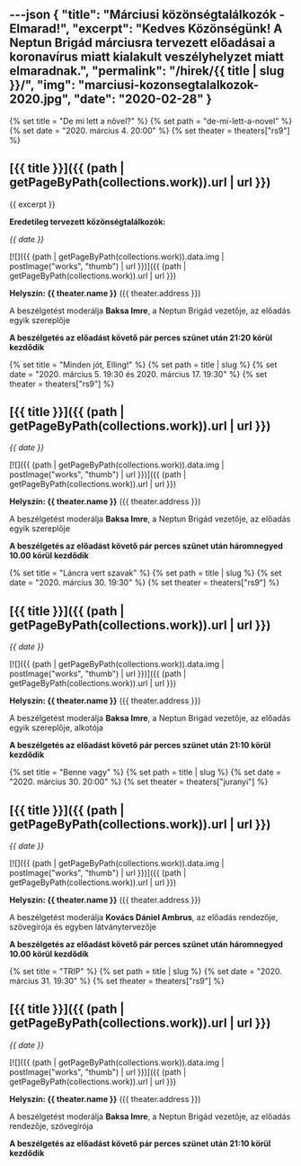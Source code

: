 ---json
{
    "title": "Márciusi közönségtalálkozók - Elmarad!",
    "excerpt": "Kedves Közönségünk! A Neptun Brigád márciusra tervezett előadásai a koronavírus miatt kialakult veszélyhelyzet miatt elmaradnak.",
    "permalink": "/hirek/{{ title | slug }}/",
    "img": "marciusi-kozonsegtalalkozok-2020.jpg",
    "date": "2020-02-28"
}
---

{% set title = "De mi lett a nővel?" %}
{% set path = "de-mi-lett-a-novel" %}
{% set date = "2020. március 4. 20:00" %}
{% set theater = theaters["rs9"] %}

## [{{ title }}]({{ (path | getPageByPath(collections.work)).url | url }})

{{ excerpt }}

**Eredetileg tervezett közönségtalálkozók:**

_{{ date }}_

[![]({{ (path | getPageByPath(collections.work)).data.img | postImage("works", "thumb") | url }})]({{ (path | getPageByPath(collections.work)).url | url }})

**Helyszín: {{ theater.name }}** ({{ theater.address }})

A beszélgetést moderálja **Baksa Imre**, a Neptun Brigád vezetője, az előadás egyik szereplője

**A beszélgetés az előadást követő pár perces szünet után 21:20 körül kezdődik**

{% set title = "Minden jót, Elling!" %}
{% set path = title | slug %}
{% set date = "2020. március  5. 19:30 és 2020. március 17. 19:30" %}
{% set theater = theaters["rs9"] %}

## [{{ title }}]({{ (path | getPageByPath(collections.work)).url | url }})

_{{ date }}_

[![]({{ (path | getPageByPath(collections.work)).data.img | postImage("works", "thumb") | url }})]({{ (path | getPageByPath(collections.work)).url | url }})

**Helyszín: {{ theater.name }}** ({{ theater.address }})

A beszélgetést moderálja **Baksa Imre**, a Neptun Brigád vezetője, az előadás egyik szereplője

**A beszélgetés az előadást követő pár perces szünet után háromnegyed 10.00 körül kezdődik**

{% set title = "Láncra vert szavak" %}
{% set path = title | slug %}
{% set date = "2020. március 30. 19:30" %}
{% set theater = theaters["rs9"] %}

## [{{ title }}]({{ (path | getPageByPath(collections.work)).url | url }})

_{{ date }}_

[![]({{ (path | getPageByPath(collections.work)).data.img | postImage("works", "thumb") | url }})]({{ (path | getPageByPath(collections.work)).url | url }})

**Helyszín: {{ theater.name }}** ({{ theater.address }})

A beszélgetést moderálja **Baksa Imre**, a Neptun Brigád vezetője, az előadás egyik szereplője, alkotója

**A beszélgetés az előadást követő pár perces szünet után 21:10 körül kezdődik**

{% set title = "Benne vagy" %}
{% set path = title | slug %}
{% set date = "2020. március 30. 20:00" %}
{% set theater = theaters["juranyi"] %}

## [{{ title }}]({{ (path | getPageByPath(collections.work)).url | url }})

_{{ date }}_

[![]({{ (path | getPageByPath(collections.work)).data.img | postImage("works", "thumb") | url }})]({{ (path | getPageByPath(collections.work)).url | url }})

**Helyszín: {{ theater.name }}** ({{ theater.address }})

A beszélgetést moderálja **Kovács Dániel Ambrus**, az előadás rendezője, szövegírója és egyben látványtervezője

**A beszélgetés az előadást követő pár perces szünet után háromnegyed 10.00 körül kezdődik**

{% set title = "TRIP" %}
{% set path = title | slug %}
{% set date = "2020. március 31. 19:30" %}
{% set theater = theaters["rs9"] %}

## [{{ title }}]({{ (path | getPageByPath(collections.work)).url | url }})

_{{ date }}_

[![]({{ (path | getPageByPath(collections.work)).data.img | postImage("works", "thumb") | url }})]({{ (path | getPageByPath(collections.work)).url | url }})

**Helyszín: {{ theater.name }}** ({{ theater.address }})

A beszélgetést moderálja **Baksa Imre**, a Neptun Brigád vezetője, az előadás rendezője, szövegírója

**A beszélgetés az előadást követő pár perces szünet után 21:10 körül kezdődik**
